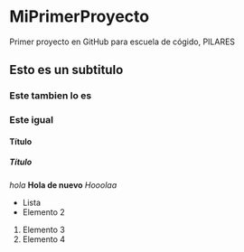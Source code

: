 # MiPrimerProyecto
Primer proyecto en GitHub para escuela de cógido, PILARES

## Esto es un subtitulo 
### Este tambien lo es
### Este igual
#### Título
##### Título


*hola*
**Hola de nuevo**
_Hooolaa_

- Lista
- Elemento 2

1. Elemento 3
2. Elemento 4
